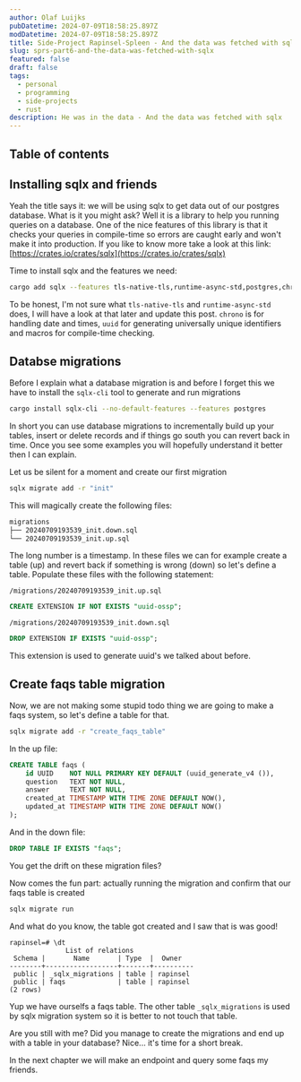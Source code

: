 ```yaml
---
author: Olaf Luijks
pubDatetime: 2024-07-09T18:58:25.897Z
modDatetime: 2024-07-09T18:58:25.897Z
title: Side-Project Rapinsel-Spleen - And the data was fetched with sqlx (Part 6)
slug: sprs-part6-and-the-data-was-fetched-with-sqlx
featured: false
draft: false
tags:
  - personal
  - programming
  - side-projects
  - rust
description: He was in the data - And the data was fetched with sqlx
---
```


## Table of contents

## Installing sqlx and friends

Yeah the title says it: we will be using sqlx to get data out of our postgres database. What is it you might ask? Well it is a library to help you running queries on a database. One of the nice features of this library is that it checks your queries in compile-time so errors are caught early and won't make it into production. If you like to know more take a look at this link: [https://crates.io/crates/sqlx](https://crates.io/crates/sqlx)

Time to install sqlx and the features we need:

```zsh
cargo add sqlx --features tls-native-tls,runtime-async-std,postgres,chrono,uuid,macros
```

To be honest, I'm not sure what `tls-native-tls` and `runtime-async-std` does, I will have a look at that later and update this post. `chrono` is for handling date and times, `uuid` for generating universally unique identifiers and macros for compile-time checking.

## Databse migrations

Before I explain what a database migration is and before I forget this we have to install the `sqlx-cli` tool to generate and run migrations

```zsh
cargo install sqlx-cli --no-default-features --features postgres
```

In short you can use database migrations to incrementally build up your tables, insert or delete records and if things go south you can revert back in time. Once you see some examples you will hopefully understand it better then I can explain.

Let us be silent for a moment and create our first migration

```zsh
sqlx migrate add -r "init"
```

This will magically create the following files:

```zsh
migrations
├── 20240709193539_init.down.sql
└── 20240709193539_init.up.sql
```

The long number is a timestamp. In these files we can for example create a table (up) and revert back if something is wrong (down) so let's define a table. Populate these files with the following statement:

`/migrations/20240709193539_init.up.sql`

```sql
CREATE EXTENSION IF NOT EXISTS "uuid-ossp";
```

`/migrations/20240709193539_init.down.sql`

```sql
DROP EXTENSION IF EXISTS "uuid-ossp";
```

This extension is used to generate uuid's we talked about before.

## Create faqs table migration

Now, we are not making some stupid todo thing we are going to make a faqs system, so let's define a table for that.

```zsh
sqlx migrate add -r "create_faqs_table"
```

In the up file:

```sql
CREATE TABLE faqs (
    id UUID    NOT NULL PRIMARY KEY DEFAULT (uuid_generate_v4 ()),
    question   TEXT NOT NULL,
    answer     TEXT NOT NULL,
    created_at TIMESTAMP WITH TIME ZONE DEFAULT NOW(),
    updated_at TIMESTAMP WITH TIME ZONE DEFAULT NOW()
);
```

And in the down file:

```sql
DROP TABLE IF EXISTS "faqs";
```

You get the drift on these migration files?

Now comes the fun part: actually running the migration and confirm that our faqs table is created

```zsh
sqlx migrate run
```

And what do you know, the table got created and I saw that is was good!

```
rapinsel=# \dt
              List of relations
 Schema |       Name       | Type  |  Owner
--------+------------------+-------+----------
 public | _sqlx_migrations | table | rapinsel
 public | faqs             | table | rapinsel
(2 rows)
```

Yup we have ourselfs a faqs table. The other table `_sqlx_migrations` is used by sqlx migration system so it is better to not touch that table.

Are you still with me? Did you manage to create the migrations and end up with a table in your database? Nice... it's time for a short break.

In the next chapter we will make an endpoint and query some faqs my friends.

